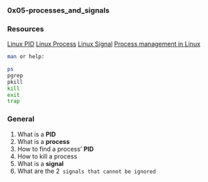 ### 0x05-processes_and_signals

### Resources

[Linux PID](https://intranet.alxswe.com/rltoken/zh33PXDR6w_qyu7zXUezmw)
[Linux Process](https://intranet.alxswe.com/rltoken/px2TdWSjVO8i9SB5gHchAw)
[Linux Signal](https://intranet.alxswe.com/rltoken/qQSGz9CN52PVF3IPCuaRiw)
[Process management in Linux](https://intranet.alxswe.com/rltoken/XlYrlghzNZ6Z1cbI_IPaiA)

```sh
man or help:

ps
pgrep
pkill
kill
exit
trap
```


### General

1. What is a **PID**
2. What is a **process**
3. How to find a process’ **PID**
4. How to kill a process
5. What is a **signal**
6. What are the 2` signals that cannot be ignored`